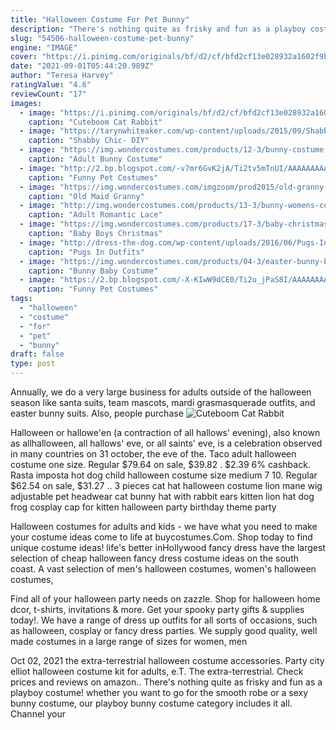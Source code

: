 ```yaml
---
title: "Halloween Costume For Pet Bunny"
description: "There's nothing quite as frisky and fun as a playboy costume! whether you want to go for the smooth robe or a sexy bunny costume, our playboy bunny costume category includes it all. Channel your"
slug: "54506-halloween-costume-pet-bunny"
engine: "IMAGE"
cover: "https://i.pinimg.com/originals/bf/d2/cf/bfd2cf13e028932a1602f9b473271e04.jpg"
date: "2021-09-01T05:44:20.989Z"
author: "Teresa Harvey"
ratingValue: "4.6"
reviewCount: "17"
images:
  - image: "https://i.pinimg.com/originals/bf/d2/cf/bfd2cf13e028932a1602f9b473271e04.jpg"
    caption: "Cuteboom Cat Rabbit"
  - image: "https://tarynwhiteaker.com/wp-content/uploads/2015/09/Shabby-Chic-DIY-Girls-Bunny-Costume.jpg"
    caption: "Shabby Chic- DIY"
  - image: "https://img.wondercostumes.com/products/12-3/bunny-costume.jpg"
    caption: "Adult Bunny Costume"
  - image: "http://2.bp.blogspot.com/-v7mr6GvK2jA/Ti2tv5mTnUI/AAAAAAAAA18/JNHezuAscrg/s1600/funny+pet+costume+002.jpg"
    caption: "Funny Pet Costumes"
  - image: "https://img.wondercostumes.com/imgzoom/prod2015/old-granny-girls-costume.jpg"
    caption: "Old Maid Granny"
  - image: "http://img.wondercostumes.com/products/13-3/bunny-womens-costume-kit.jpg"
    caption: "Adult Romantic Lace"
  - image: "https://img.wondercostumes.com/products/17-3/baby-christmas-story-bunny-costume.jpg"
    caption: "Baby Boys Christmas"
  - image: "http://dress-the-dog.com/wp-content/uploads/2016/06/Pugs-In-Outfits-1.jpg"
    caption: "Pugs In Outfits"
  - image: "https://img.wondercostumes.com/products/04-3/easter-bunny-baby-costume.jpg"
    caption: "Bunny Baby Costume"
  - image: "https://2.bp.blogspot.com/-X-KIwW9dCE0/Ti2u_jPaS8I/AAAAAAAAA4A/fL63iPW___8/s1600/funny+pet+costume+033.jpg"
    caption: "Funny Pet Costumes"
tags:
  - "halloween"
  - "costume"
  - "for"
  - "pet"
  - "bunny"
draft: false
type: post
---
```


Annually, we do a very large business for adults outside of the halloween season like santa suits, team mascots, mardi grasmasquerade outfits, and easter bunny suits. Also, people purchase
![Cuteboom Cat Rabbit](https://i.pinimg.com/originals/bf/d2/cf/bfd2cf13e028932a1602f9b473271e04.jpg "Cuteboom Cat Rabbit")

Halloween or hallowe&#39;en (a contraction of all hallows&#39; evening), also known as allhalloween, all hallows&#39; eve, or all saints&#39; eve, is a celebration observed in many countries on 31 october, the eve of the. Taco adult halloween costume one size. Regular $79.64 on sale, $39.82 . $2.39  6% cashback. Rasta imposta hot dog child halloween costume size medium 7 10. Regular $62.54 on sale, $31.27 .. 3 pieces cat hat halloween costume lion mane wig adjustable pet headwear cat bunny hat with rabbit ears kitten lion hat dog frog cosplay cap for kitten halloween party birthday theme party
<!--inArticleAds-->

<!--galleryOne-->

Halloween costumes for adults and kids - we have what you need to make your costume ideas come to life at buycostumes.Com. Shop today to find unique costume ideas! life's better inHollywood fancy dress have the largest selection of cheap halloween fancy dress costume ideas on the south coast. A vast selection of men's halloween costumes, women's halloween costumes,
<!--inArticleAds-->

<!--galleryTwo-->

Find all of your halloween party needs on zazzle. Shop for halloween home dcor, t-shirts, invitations & more. Get your spooky party gifts & supplies today!. We have a range of dress up outfits for all sorts of occasions, such as halloween, cosplay or fancy dress parties. We supply good quality, well made costumes in a large range of sizes for women, men
<!--galleryThree-->

Oct 02, 2021 the extra-terrestrial halloween costume accessories. Party city elliot halloween costume kit for adults, e.T. The extra-terrestrial. Check prices and reviews on amazon.. There's nothing quite as frisky and fun as a playboy costume! whether you want to go for the smooth robe or a sexy bunny costume, our playboy bunny costume category includes it all. Channel your